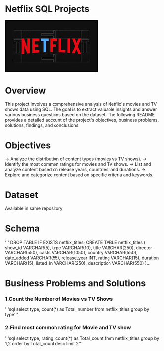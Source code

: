 # Netflix SQL Projects

![NetFlix logo](https://github.com/Deepak-Byte/SQL_Projects/blob/main/Netflix_logo.jpeg)

# Overview
This project involves a comprehensive analysis of Netflix's movies and TV shows data using SQL. The goal is to extract valuable insights and answer various business questions based on the dataset. The following README provides a detailed account of the project's objectives, business problems, solutions, findings, and conclusions.

# Objectives
-> Analyze the distribution of content types (movies vs TV shows).
-> Identify the most common ratings for movies and TV shows.
-> List and analyze content based on release years, countries, and durations.
-> Explore and categorize content based on specific criteria and keywords.

# Dataset
Available in same repository

# Schema
'''
DROP TABLE IF EXISTS netflix_titles;
CREATE TABLE netflix_titles
(
    show_id      VARCHAR(5),
    type         VARCHAR(10),
    title        VARCHAR(250),
    director     VARCHAR(550),
    casts        VARCHAR(1050),
    country      VARCHAR(550),
    date_added   VARCHAR(55),
    release_year INT,
    rating       VARCHAR(15),
    duration     VARCHAR(15),
    listed_in    VARCHAR(250),
    description  VARCHAR(550)
)...

# Business Problems and Solutions
### 1.Count the Number of Movies vs TV Shows
'''sql
select type, count(*) as Total_number from netflix_titles group by type'''

### 2.Find most common rating for Movie and TV show
'''sql
select type, rating, count(*) as Total_count from netflix_titles group by 1,2  order by Total_count desc limit 2'''









